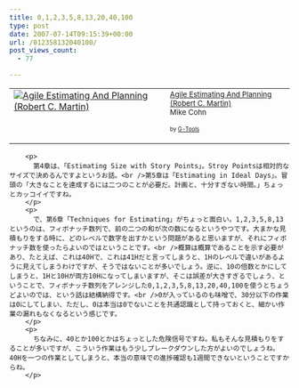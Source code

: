 ```yaml
---
title: 0,1,2,3,5,8,13,20,40,100
type: post
date: 2007-07-14T09:15:39+00:00
url: /012358132040100/
post_views_count:
  - 77

---
```

<table cellpadding="5" border="0" unselectable="on">
  <tr>
    <td valign="top">
      <a href="http://www.amazon.co.jp/exec/obidos/ASIN/0131479415/konnokiyotaka-22/ref=nosim/" target="_blank"><img alt="Agile Estimating And Planning (Robert C. Martin)" src="https://i2.wp.com/ec1.images-amazon.com/images/I/11dF-nob+9L.jpg" border="0" data-recalc-dims="1" /></a>
    </td>
    <td valign="top">
      <font size="-1"><a href="http://www.amazon.co.jp/exec/obidos/ASIN/0131479415/konnokiyotaka-22/ref=nosim/" target="_blank">Agile Estimating And Planning (Robert C. Martin)</a><br />Mike Cohn </p>
      <p>
        </font><font size="-2">by <a href="http://www.goodpic.com/mt/aws/index.html">G-Tools</a></font></td> </tr> </tbody> </table> 
        
        <p>
          第4章は、「Estimating Size with Story Points」。Stroy Pointsは相対的なサイズで決めるんですよというお話。<br />第5章は「Estimating in Ideal Days」。冒頭の「大きなことを達成するには二つのことが必要だ。計画と、十分すぎない時間。」ちょっとカッコイイですね。
        </p>
        <p>
          で、第6章「Techniques for Estimating」がちょっと面白い。1,2,3,5,8,13というのは、フィボナッチ数列で、前の二つの和が次の数になるというやつです。大まかな見積もりをする時に、どのレベルで数字を出すかという問題があると思いますが、それにフィボナッチ数を使ったらよいのではということです。<br />概算は概算であることを示す必要があり、たとえば、これは40Hで、これは41Hだと言ってしまうと、1Hのレベルで違いがあるように見えてしまうわけですが、そうではないことが多いでしょう。逆に、10の倍数とかにしてしまうと、1Hと10Hが両方10Hになってしまいますが、そこは誤差が大きすぎるでしょう、ということで、フィボナッチ数列をアレンジした0,1,2,3,5,8,13,20,40,100を使うとちょうどよいのでは、という話は結構納得です。<br />0が入っているのも味噌で、30分以下の作業は0にしてしまい、ただし、0は本当は0でないことを共通認識として持っておくと、細かい作業の漏れもなくなるという感じです。
        </p>
        <p>
          ちなみに、40とか100とかはちょっとした危険信号ですね。私もそんな見積もりをすることが多いですが、こういう作業はもう少しブレークダウンした方がよいのでしょうね。40Hを一つの作業としてしまうと、本当の意味での進捗確認も1週間できないということですからね。
        </p>